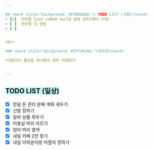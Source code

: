 ```yaml
---  

## <mark style="background: #FFB8EBA6;"> TODO LIST (개발)</mark>
- [x]  언리얼 live code와 build 방법 공부(에러 수정)
- [ ]  언리얼 깃 연동
- [ ]  


<br>

### <mark style="background: #FFF3A3A6;">메모장</mark>

>내일이나 월요일 하나둘씩 알바 지원하기


---
```


## <mark style="background: #ABF7F7A6;">TODO LIST (일상)</mark>

- [x]  한달 돈 관리 분배 계획 세우기
- [x]  신발 정하기
- [x]  알바 상품 외우기
- [x]  미용실 머리 자르기
- [x]  엄마 머리 염색
- [x]  내일 카페 2안 찾기
- [x]  내일 이하윤이랑 머할지 정하기
